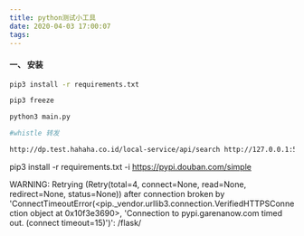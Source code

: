 ```yaml
---
title: python测试小工具
date: 2020-04-03 17:00:07
tags:
---
```


#### 一、 安装

```sh
pip3 install -r requirements.txt

pip3 freeze

python3 main.py

#whistle 转发

http://dp.test.hahaha.co.id/local-service/api/search http://127.0.0.1:5000/local-service/api/search
```

pip3 install -r requirements.txt -i https://pypi.douban.com/simple

WARNING: Retrying (Retry(total=4, connect=None, read=None, redirect=None, status=None)) after connection broken by 'ConnectTimeoutError(<pip.\_vendor.urllib3.connection.VerifiedHTTPSConnection object at 0x10f3e3690>, 'Connection to pypi.garenanow.com timed out. (connect timeout=15)')': /flask/
